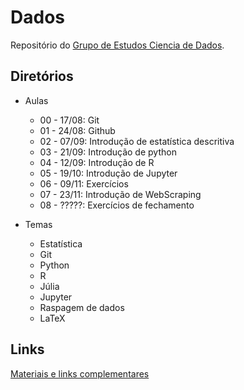 # Dados

Repositório do [Grupo de Estudos Ciencia de Dados](https://medialabfoz.com/gecd/).

## Diretórios

* Aulas
  * 00 - 17/08: Git
  * 01 - 24/08: Github
  * 02 - 07/09: Introdução de estatística descritiva
  * 03 - 21/09: Introdução de python
  * 04 - 12/09: Introdução de R
  * 05 - 19/10: Introdução de Jupyter 
  * 06 - 09/11: Exercícios
  * 07 - 23/11: Introdução de WebScraping
  * 08 - ?????: Exercícios de fechamento
  
* Temas
  * Estatística
  * Git
  * Python
  * R
  * Júlia
  * Jupyter
  * Raspagem de dados
  * LaTeX

## Links

[Materiais e links complementares](Material.md)
